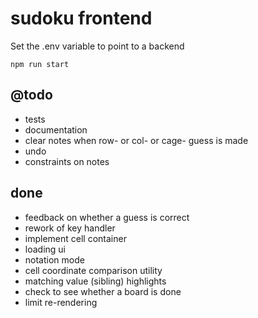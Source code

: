 # sudoku frontend

Set the .env variable to point to a backend

`npm run start`

## @todo

* tests
* documentation
* clear notes when row- or col- or cage- guess is made
* undo
* constraints on notes

## done
* feedback on whether a guess is correct
* rework of key handler
* implement cell container
* loading ui
* notation mode
* cell coordinate comparison utility
* matching value (sibling) highlights
* check to see whether a board is done
* limit re-rendering
